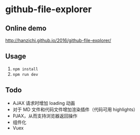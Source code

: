 # github-file-explorer

## Online demo

<http://hanzichi.github.io/2016/github-file-explorer/>


## Usage

1. `npm install`
2. `npm run dev`

## Todo

- AJAX 请求时增加 loading 动画
- 对于 MD 文件和代码文件增加渲染插件（代码可用 highlights）
- PJAX，从而支持浏览器返回操作
- 组件化
- Vuex
